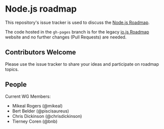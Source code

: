 # Node.js roadmap

This repository's issue tracker is used to discuss the 
[Node.js Roadmap](https://github.com/nodejs/node/blob/master/ROADMAP.md).

The code hosted in the `gh-pages` branch is for the legacy [io.js Roadmap](http://roadmap.iojs.org/) website and no further changes
(Pull Requests) are needed.


## Contributors Welcome

Please use the issue tracker to share your ideas and participate on roadmap topics.


## People

Current WG Members:

* Mikeal Rogers (@mikeal)
* Bert Belder (@piscisaureus)
* Chris Dickinson (@chrisdickinson)
* Tierney Coren (@bnb)
